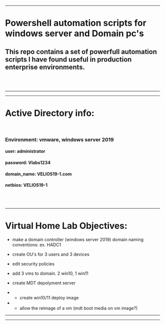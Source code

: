 

----
# Powershell automation scripts for windows server and Domain pc's

## This repo contains a set of powerfull automation scripts I have found useful in production enterprise environments. 




<br>
<br>

----
----
# Active Directory info:


<br>

### Environment: vmware, windows server 2019

#### user: administrator
#### password: Vlabs1234
#### domain_name: VELIOS19-1.com
#### netbios: VELIOS19-1

<br><br>

---------------------------------------------------------
# Virtual Home Lab Objectives:


- make a domain controller (windows server 2019)
domain naming conventions:
ex. HADC1


- create OU's for 3 users and 3 devices
- edit security policies


- add 3 vms to domain. 2 win10, 1 win11



- create MDT depolyment server
- - create win10/11 deploy image
- - allow the reimage of a vm (mdt boot media on vm image?)



---------------------------------------------------------
---------------------------------------------------------
